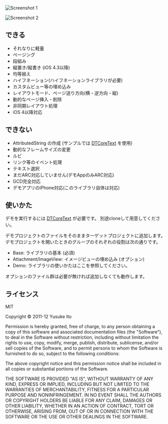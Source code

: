 
![Screenshot 1](https://github.com/downloads/novi/LTCoreText/ss1-s.png)

![Screenshot 2](https://github.com/downloads/novi/LTCoreText/ss2.png)

## できる

* それなりに軽量
* ページング
* 段組み
* 縦置き/縦書き (iOS 4.3以降)
* 均等揃え
* ハイフネーション(ハイフネーションライブラリが必要)
* カスタムビュー等の埋め込み
* レイアウトモード、ページ送り方向(横・逆方向・縦)
* 動的なページ挿入・削除
* 非同期レイアウト処理
* iOS 4以降対応

## できない

* AttributedString の作成 (サンプルでは [DTCoreText](https://github.com/Cocoanetics/DTCoreText) を使用)
* 動的なフレームサイズの変更
* ルビ
* リンク等のイベント処理
* テキスト選択
* まだARC対応していません(デモAppのみARC対応)
* GCD完全対応
* デモアプリのiPhone対応(このライブラリ自体は対応)

## 使いかた

デモを実行するには [DTCoreText](https://github.com/Cocoanetics/DTCoreText) が必要です。
別途cloneして用意してください。

デモプロジェクトのファイルをそのままターゲットプロジェクトに追加します。
デモプロジェクトを開いたときのグループのそれぞれの役割は次の通りです。

* Base: ライブラリの基本 (必須)
* Attachment/ImageView: イメージビューの埋め込み (オプション)
* Demo: ライブラリの使いかたはここを参照してください。

オプションのファイル群は必要が無ければ追加しなくても動作します。

## ライセンス
MIT

Copyright © 2011-12 Yusuke Ito

Permission is hereby granted, free of charge, to any person obtaining a copy of this software and associated documentation files (the "Software"), to deal in the Software without restriction, including without limitation the rights to use, copy, modify, merge, publish, distribute, sublicense, and/or sell copies of the Software, and to permit persons to whom the Software is furnished to do so, subject to the following conditions:

The above copyright notice and this permission notice shall be included in all copies or substantial portions of the Software.

THE SOFTWARE IS PROVIDED "AS IS", WITHOUT WARRANTY OF ANY KIND, EXPRESS OR IMPLIED, INCLUDING BUT NOT LIMITED TO THE WARRANTIES OF MERCHANTABILITY, FITNESS FOR A PARTICULAR PURPOSE AND NONINFRINGEMENT. IN NO EVENT SHALL THE AUTHORS OR COPYRIGHT HOLDERS BE LIABLE FOR ANY CLAIM, DAMAGES OR OTHER LIABILITY, WHETHER IN AN ACTION OF CONTRACT, TORT OR OTHERWISE, ARISING FROM, OUT OF OR IN CONNECTION WITH THE SOFTWARE OR THE USE OR OTHER DEALINGS IN THE SOFTWARE.